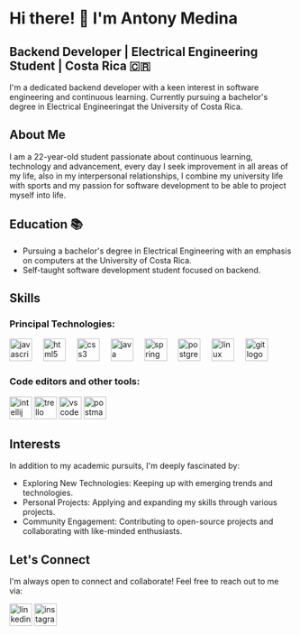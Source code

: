 
# Hi there! 👋 I'm Antony Medina

## Backend Developer | Electrical Engineering Student | Costa Rica 🇨🇷

I'm a dedicated backend developer with a keen interest in software engineering and continuous learning. Currently pursuing a bachelor's degree in Electrical Engineeringat the University of Costa Rica.

## About Me
I am a 22-year-old student passionate about continuous learning, technology and advancement, every day I seek improvement in all areas of my life, also in my interpersonal relationships, I combine my university life with sports and my passion for software development to be able to project myself into life.

## Education 📚 
- Pursuing a bachelor's degree in Electrical Engineering with an emphasis on computers at the University of Costa Rica.
- Self-taught software development student focused on backend.

## Skills
###  Principal Technologies:
<div align="left">
    <img src="https://cdn.jsdelivr.net/gh/devicons/devicon/icons/javascript/javascript-original.svg" height="40" alt="javascript logo" />
    <img width="12" />
    <img src="https://cdn.jsdelivr.net/gh/devicons/devicon/icons/html5/html5-original.svg" height="40" alt="html5 logo" />
    <img width="12" />
    <img src="https://cdn.jsdelivr.net/gh/devicons/devicon/icons/css3/css3-original.svg" height="40" alt="css3 logo" />
    <img width="12" />
    <img src="https://cdn.jsdelivr.net/gh/devicons/devicon/icons/java/java-original.svg" height="40" alt="java logo" />
    <img width="12" />
    <img src="https://cdn.jsdelivr.net/gh/devicons/devicon/icons/spring/spring-original.svg" height="40" alt="spring logo" />
    <img width="12" />
    <img src="https://cdn.jsdelivr.net/gh/devicons/devicon/icons/postgresql/postgresql-original.svg" height="40" alt="postgresql logo" />
    <img width="12" />
    <img src="https://cdn.jsdelivr.net/gh/devicons/devicon/icons/linux/linux-original.svg" height="40" alt="linux logo" />
    <img width="12" />
    <img src="https://cdn.jsdelivr.net/gh/devicons/devicon/icons/git/git-original.svg" height="40" alt="git logo" />
    <img width="12" />
</div>
<h3>Code editors and other tools:</h3>
    <div>
    <img src="https://cdn.jsdelivr.net/gh/devicons/devicon/icons/intellij/intellij-original.svg" height="40" alt="intellij logo" />
    <img src="https://cdn.jsdelivr.net/gh/devicons/devicon/icons/trello/trello-plain.svg" height="40" alt="trello logo" />
    <img src="https://cdn.simpleicons.org/visualstudiocode/007ACC" height="40" alt="vscode logo"  />
    <img src="https://cdn.simpleicons.org/postman/FF6C37" height="40" alt="postman logo"  />
    </div>

## Interests
In addition to my academic pursuits, I'm deeply fascinated by:
- Exploring New Technologies: Keeping up with emerging trends and technologies.
- Personal Projects: Applying and expanding my skills through various projects.
- Community Engagement: Contributing to open-source projects and collaborating with like-minded enthusiasts.

## Let's Connect
I'm always open to connect and collaborate! Feel free to reach out to me via:


  <a href="https://www.linkedin.com/in/anthony-medina-1b156b1aa/"><img src="https://cdn.jsdelivr.net/gh/devicons/devicon/icons/linkedin/linkedin-original.svg" height="40" alt="linkedin logo"  /></a>
<a href="https://www.instagram.com/anthonym_.g/"><img src="https://skillicons.dev/icons?i=instagram" height="40" alt="instagram logo"  /></a>
                    
